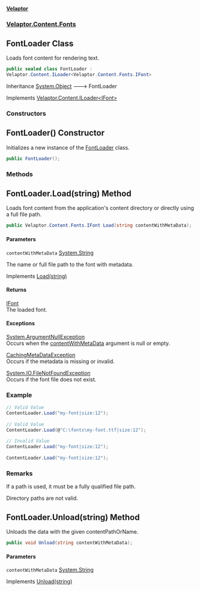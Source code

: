 #### [Velaptor](index.md 'index')
### [Velaptor.Content.Fonts](Velaptor.Content.Fonts.md 'Velaptor.Content.Fonts')

## FontLoader Class

Loads font content for rendering text.

```csharp
public sealed class FontLoader :
Velaptor.Content.ILoader<Velaptor.Content.Fonts.IFont>
```

Inheritance [System.Object](https://docs.microsoft.com/en-us/dotnet/api/System.Object 'System.Object') &#129106; FontLoader

Implements [Velaptor.Content.ILoader&lt;](Velaptor.Content.ILoader_T_.md 'Velaptor.Content.ILoader<T>')[IFont](Velaptor.Content.Fonts.IFont.md 'Velaptor.Content.Fonts.IFont')[&gt;](Velaptor.Content.ILoader_T_.md 'Velaptor.Content.ILoader<T>')
### Constructors

<a name='Velaptor.Content.Fonts.FontLoader.FontLoader()'></a>

## FontLoader() Constructor

Initializes a new instance of the [FontLoader](Velaptor.Content.Fonts.FontLoader.md 'Velaptor.Content.Fonts.FontLoader') class.

```csharp
public FontLoader();
```
### Methods

<a name='Velaptor.Content.Fonts.FontLoader.Load(string)'></a>

## FontLoader.Load(string) Method

Loads font content from the application's content directory or directly using a full file path.

```csharp
public Velaptor.Content.Fonts.IFont Load(string contentWithMetaData);
```
#### Parameters

<a name='Velaptor.Content.Fonts.FontLoader.Load(string).contentWithMetaData'></a>

`contentWithMetaData` [System.String](https://docs.microsoft.com/en-us/dotnet/api/System.String 'System.String')

The name or full file path to the font with metadata.

Implements [Load(string)](Velaptor.Content.ILoader_T_.md#Velaptor.Content.ILoader_T_.Load(string) 'Velaptor.Content.ILoader<T>.Load(string)')

#### Returns
[IFont](Velaptor.Content.Fonts.IFont.md 'Velaptor.Content.Fonts.IFont')  
The loaded font.

#### Exceptions

[System.ArgumentNullException](https://docs.microsoft.com/en-us/dotnet/api/System.ArgumentNullException 'System.ArgumentNullException')  
Occurs when the [contentWithMetaData](Velaptor.Content.Fonts.FontLoader.md#Velaptor.Content.Fonts.FontLoader.Load(string).contentWithMetaData 'Velaptor.Content.Fonts.FontLoader.Load(string).contentWithMetaData') argument is null or empty.

[CachingMetaDataException](Velaptor.Content.Exceptions.CachingMetaDataException.md 'Velaptor.Content.Exceptions.CachingMetaDataException')  
Occurs if the metadata is missing or invalid.

[System.IO.FileNotFoundException](https://docs.microsoft.com/en-us/dotnet/api/System.IO.FileNotFoundException 'System.IO.FileNotFoundException')  
Occurs if the font file does not exist.

### Example
  
```csharp  
// Valid Value  
ContentLoader.Load("my-font|size:12");  
  
// Valid Value  
ContentLoader.Load(@"C:\fonts\my-font.ttf|size:12");  
  
// Invalid Value  
ContentLoader.Load("my-font|size:12");  
  
ContentLoader.Load("my-font|size:12");  
```

### Remarks
If a path is used, it must be a fully qualified file path.  
  
Directory paths are not valid.

<a name='Velaptor.Content.Fonts.FontLoader.Unload(string)'></a>

## FontLoader.Unload(string) Method

Unloads the data with the given contentPathOrName.

```csharp
public void Unload(string contentWithMetaData);
```
#### Parameters

<a name='Velaptor.Content.Fonts.FontLoader.Unload(string).contentWithMetaData'></a>

`contentWithMetaData` [System.String](https://docs.microsoft.com/en-us/dotnet/api/System.String 'System.String')

Implements [Unload(string)](Velaptor.Content.ILoader_T_.md#Velaptor.Content.ILoader_T_.Unload(string) 'Velaptor.Content.ILoader<T>.Unload(string)')